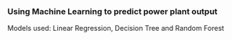 ### Using Machine Learning to predict power plant output



Models used: Linear Regression, Decision Tree and Random Forest
